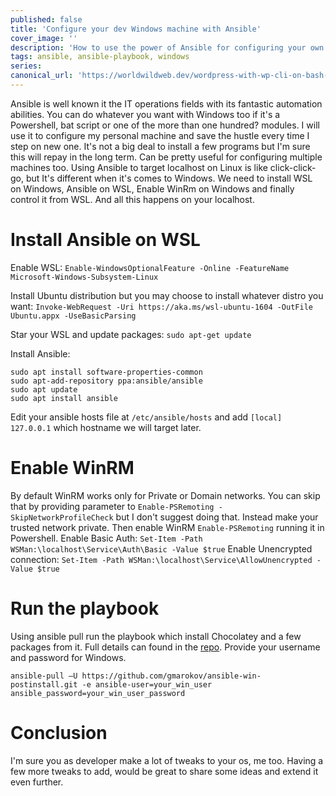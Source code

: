 ```yaml
---
published: false
title: 'Configure your dev Windows machine with Ansible'
cover_image: ''
description: 'How to use the power of Ansible for configuring your own Windows environment'
tags: ansible, ansible-playbook, windows
series:
canonical_url: 'https://worldwildweb.dev/wordpress-with-wp-cli-on-bash-on-ubuntu-on-windows-10/'
---
```


Ansible is well known it the IT operations fields with its fantastic automation abilities. 
You can do whatever you want with Windows too if it's a Powershell, bat script or one of the more than one hundred? modules. 
I will use it to configure my personal machine and save the hustle every time I step on new one. 
It's not a big deal to install a few programs but I'm sure this will repay in the long term. Can be pretty useful for configuring multiple machines too. 
Using Ansible to target localhost on Linux is like click-click-go, but It's different when it's comes to Windows.
We need to install WSL on Windows, Ansible on WSL, Enable WinRm on Windows and finally control it from WSL.
And all this happens on your localhost. 

# Install Ansible on WSL

Enable WSL:
`Enable-WindowsOptionalFeature -Online -FeatureName Microsoft-Windows-Subsystem-Linux`

Install Ubuntu distribution but you may choose to install whatever distro you want:
`Invoke-WebRequest -Uri https://aka.ms/wsl-ubuntu-1604 -OutFile Ubuntu.appx -UseBasicParsing`

Star your WSL and update packages:
`sudo apt-get update` 

Install Ansible:
```
sudo apt install software-properties-common 
sudo apt-add-repository ppa:ansible/ansible 
sudo apt update 
sudo apt install ansible 
```

Edit your ansible hosts file at `/etc/ansible/hosts` and add `[local] 127.0.0.1`
which hostname we will target later.  

# Enable WinRM
By default WinRM works only for Private or Domain networks. You can skip that by providing parameter to `Enable-PSRemoting -SkipNetworkProfileCheck` but I don't suggest doing that. Instead  make your trusted network private. 
Then enable WinRM `Enable-PSRemoting` running it in Powershell.
Enable Basic Auth: `Set-Item -Path WSMan:\localhost\Service\Auth\Basic -Value $true`
Enable Unencrypted connection: `Set-Item -Path WSMan:\localhost\Service\AllowUnencrypted -Value $true`

# Run the playbook
Using ansible pull run the playbook which install Chocolatey and a few packages from it. Full details can found in the [repo](https://github.com/gmarokov/ansible-win-postinstall). Provide your username and password for Windows.  

`ansible-pull –U https://github.com/gmarokov/ansible-win-postinstall.git -e ansible-user=your_win_user ansible_password=your_win_user_password`

# Conclusion
I'm sure you as developer make a lot of tweaks to your os, me too. Having a few more tweaks to add, would be great to share some ideas and extend it even further.
